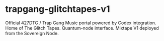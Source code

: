 # trapgang-glitchtapes-v1
Official 427DTG / Trap Gang Music portal powered by Codex integration. Home of The Glitch Tapes. Quantum-node interface. Mixtape V1 deployed from the Sovereign Node.
